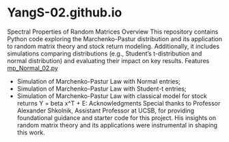 # YangS-02.github.io
Spectral Properties of Random Matrices
Overview
This repository contains Python code exploring the Marchenko-Pastur distribution and its application to random matrix theory and stock return modeling. Additionally, it includes simulations comparing distributions (e.g., Student’s t-distribution and normal distribution) and evaluating their impact on key results.
Features
[mp_Normal_02.py](https://github.com/YangS-02/YangS-02.github.io/blob/main/mp_Normal_02.py)
* Simulation of Marchenko-Pastur Law with Normal entries;
* Simulation of Marchenko-Pastur Law with Student-t entries;
* Simulation of Marchenko-Pastur Law with classical model for stock returns Y = beta x^T + E:
Acknowledgments
Special thanks to Professor Alexander Shkolnik, Assistant Professor at UCSB, for providing foundational guidance and starter code for this project. His insights on random matrix theory and its applications were instrumental in shaping this work.
